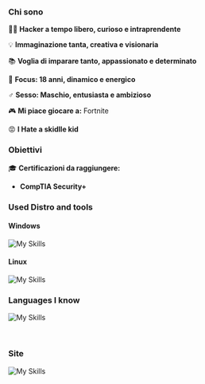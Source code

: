 ### Chi sono

👨‍💻 **Hacker a tempo libero, curioso e intraprendente**

💡 **Immaginazione tanta, creativa e visionaria**

📚 **Voglia di imparare tanto, appassionato e determinato**

🎯 **Focus: 18 anni, dinamico e energico**

♂️ **Sesso: Maschio, entusiasta e ambizioso**

🎮 **Mi piace giocare a:** Fortnite 

😡 **I Hate a skidlle kid**

### Obiettivi

🎓 **Certificazioni da raggiungere:**
- **CompTIA Security+**

### Used Distro and tools

#### Windows
![My Skills](https://skillicons.dev/icons?i=windows,powershell,vscode,visualstudio,dotnet)
<br clear="left"/>

#### Linux
![My Skills](https://skillicons.dev/icons?i=linux,arch,kali,bash,neovim)
<br clear="left"/>


### Languages ​​I know 
![My Skills](https://skillicons.dev/icons?i=c,cpp,python,mysql,mongodb,html,tailwind,js,react,nextjs,prisma)

<br clear="left"/>

### Site
![My Skills](https://skillicons.dev/icons?i=c,cpp,python,mysql,mongodb,html,tailwind,js,react,nextjs,prisma)

<br clear="left"/>
